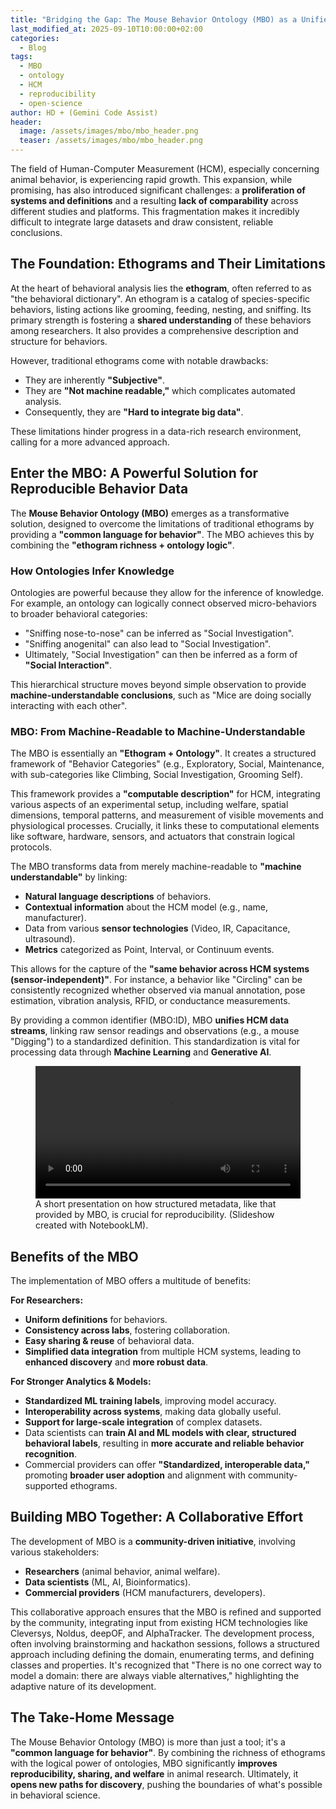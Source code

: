 ```yaml
---
title: "Bridging the Gap: The Mouse Behavior Ontology (MBO) as a Unified Language for Behavioral Research"
last_modified_at: 2025-09-10T10:00:00+02:00
categories:
  - Blog
tags:
  - MBO
  - ontology
  - HCM
  - reproducibility
  - open-science
author: HD + (Gemini Code Assist)
header:
  image: /assets/images/mbo/mbo_header.png
  teaser: /assets/images/mbo/mbo_header.png
---
```


The field of Human-Computer Measurement (HCM), especially concerning animal behavior, is experiencing rapid growth. This expansion, while promising, has also introduced significant challenges: a **proliferation of systems and definitions** and a resulting **lack of comparability** across different studies and platforms. This fragmentation makes it incredibly difficult to integrate large datasets and draw consistent, reliable conclusions.

## The Foundation: Ethograms and Their Limitations

At the heart of behavioral analysis lies the **ethogram**, often referred to as "the behavioral dictionary". An ethogram is a catalog of species-specific behaviors, listing actions like grooming, feeding, nesting, and sniffing. Its primary strength is fostering a **shared understanding** of these behaviors among researchers. It also provides a comprehensive description and structure for behaviors.

However, traditional ethograms come with notable drawbacks:
*   They are inherently **"Subjective"**.
*   They are **"Not machine readable,"** which complicates automated analysis.
*   Consequently, they are **"Hard to integrate big data"**.

These limitations hinder progress in a data-rich research environment, calling for a more advanced approach.

## Enter the MBO: A Powerful Solution for Reproducible Behavior Data

The **Mouse Behavior Ontology (MBO)** emerges as a transformative solution, designed to overcome the limitations of traditional ethograms by providing a **"common language for behavior"**. The MBO achieves this by combining the **"ethogram richness + ontology logic"**.

### How Ontologies Infer Knowledge

Ontologies are powerful because they allow for the inference of knowledge. For example, an ontology can logically connect observed micro-behaviors to broader behavioral categories:
*   "Sniffing nose-to-nose" can be inferred as "Social Investigation".
*   "Sniffing anogenital" can also lead to "Social Investigation".
*   Ultimately, "Social Investigation" can then be inferred as a form of **"Social Interaction"**.

This hierarchical structure moves beyond simple observation to provide **machine-understandable conclusions**, such as "Mice are doing socially interacting with each other".

### MBO: From Machine-Readable to Machine-Understandable

The MBO is essentially an **"Ethogram + Ontology"**. It creates a structured framework of "Behavior Categories" (e.g., Exploratory, Social, Maintenance, with sub-categories like Climbing, Social Investigation, Grooming Self).

This framework provides a **"computable description"** for HCM, integrating various aspects of an experimental setup, including welfare, spatial dimensions, temporal patterns, and measurement of visible movements and physiological processes. Crucially, it links these to computational elements like software, hardware, sensors, and actuators that constrain logical protocols.

The MBO transforms data from merely machine-readable to **"machine understandable"** by linking:
*   **Natural language descriptions** of behaviors.
*   **Contextual information** about the HCM model (e.g., name, manufacturer).
*   Data from various **sensor technologies** (Video, IR, Capacitance, ultrasound).
*   **Metrics** categorized as Point, Interval, or Continuum events.

This allows for the capture of the **"same behavior across HCM systems (sensor-independent)"**. For instance, a behavior like "Circling" can be consistently recognized whether observed via manual annotation, pose estimation, vibration analysis, RFID, or conductance measurements.

By providing a common identifier (MBO:ID), MBO **unifies HCM data streams**, linking raw sensor readings and observations (e.g., a mouse "Digging") to a standardized definition. This standardization is vital for processing data through **Machine Learning** and **Generative AI**.

<figure>
  <video width="100%" controls>
    <source src="/assets/videos/A_Common_Language_for_Science.mp4" type="video/mp4">
    Your browser does not support the video tag.
  </video>
  <figcaption>A short presentation on how structured metadata, like that provided by MBO, is crucial for reproducibility. (Slideshow created with NotebookLM).</figcaption>
</figure>

## Benefits of the MBO

The implementation of MBO offers a multitude of benefits:

**For Researchers:**
*   **Uniform definitions** for behaviors.
*   **Consistency across labs**, fostering collaboration.
*   **Easy sharing & reuse** of behavioral data.
*   **Simplified data integration** from multiple HCM systems, leading to **enhanced discovery** and **more robust data**.

**For Stronger Analytics & Models:**
*   **Standardized ML training labels**, improving model accuracy.
*   **Interoperability across systems**, making data globally useful.
*   **Support for large-scale integration** of complex datasets.
*   Data scientists can **train AI and ML models with clear, structured behavioral labels**, resulting in **more accurate and reliable behavior recognition**.
*   Commercial providers can offer **"Standardized, interoperable data,"** promoting **broader user adoption** and alignment with community-supported ethograms.

## Building MBO Together: A Collaborative Effort

The development of MBO is a **community-driven initiative**, involving various stakeholders:
*   **Researchers** (animal behavior, animal welfare).
*   **Data scientists** (ML, AI, Bioinformatics).
*   **Commercial providers** (HCM manufacturers, developers).

This collaborative approach ensures that the MBO is refined and supported by the community, integrating input from existing HCM technologies like Cleversys, Noldus, deepOF, and AlphaTracker. The development process, often involving brainstorming and hackathon sessions, follows a structured approach including defining the domain, enumerating terms, and defining classes and properties. It's recognized that "There is no one correct way to model a domain: there are always viable alternatives," highlighting the adaptive nature of its development.

## The Take-Home Message

The Mouse Behavior Ontology (MBO) is more than just a tool; it's a **"common language for behavior"**. By combining the richness of ethograms with the logical power of ontologies, MBO significantly **improves reproducibility, sharing, and welfare** in animal research. Ultimately, it **opens new paths for discovery**, pushing the boundaries of what's possible in behavioral science.